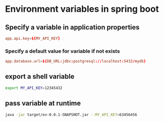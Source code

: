 # Environment variables in spring boot

## Specify a variable in application properties

```toml
app.api.key=${MY_API_KEY}
```

### Specify a default value for variable if not exists

```toml
app.database.url=${DB_URL:jdbc:postgresql://localhost:5432/mydb}
```

## export a shell variable

```bash
export MY_API_KEY=12345432
```

## pass variable at runtime

```bash
java -jar target/ev-0.0.1-SNAPSHOT.jar --MY_API_KEY=63456456
```
